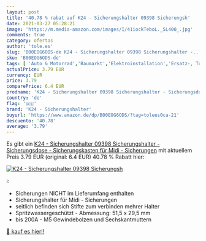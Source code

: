 ```yaml
---
layout: post
title: '40.78 % rabat auf K24 - Sicherungshalter 09398 Sicherungsh'
date: 2021-03-27 05:28:21
image: 'https://m.media-amazon.com/images/I/41iockTeboL._SL400_.jpg'
comments: true
category: ofertas
author: 'tole.es'
slug: 'B00EOG6ODS-de K24 - Sicherungshalter 09398 Sicherungshalter -...'
sku: 'B00EOG6ODS-de'
tags: [ 'Auto & Motorrad','Baumarkt','Elektroinstallation','Ersatz-, Tuning- & Verschleißteile','Sicherungen','k24 - sicherungshalter', ]
actualPrice: 3.79 EUR
currency: EUR
price: 3.79
comparePrice: 6.4 EUR
prodname: 'K24 - Sicherungshalter 09398 Sicherungshalter - Sicherungsdose - Sicherungskasten für Midi - Sicherungen'
country: 'de'
flag: '🇩🇪'
brand: 'K24 - Sicherungshalter'
buyurl: 'https://www.amazon.de/dp/B00EOG6ODS/?tag=tolees0ca-21'
descuento: '40.78'
average: '3.79'
---
```


Es gibt ein [K24 - Sicherungshalter 09398 Sicherungshalter - Sicherungsdose - Sicherungskasten für Midi - Sicherungen](https://www.amazon.de/dp/B00EOG6ODS/?tag=tolees0ca-21) mit aktuellem Preis 3.79 EUR (original: 6.4 EUR) 40.78 % Rabatt hier:

[![K24 - Sicherungshalter 09398 Sicherungsh](https://m.media-amazon.com/images/I/41iockTeboL._SL400_.jpg)](https://www.amazon.de/dp/B00EOG6ODS/?tag=tolees0ca-21)

ℹ️:

- Sicherungen NICHT im Lieferumfang enthalten
- Sicherungshalter für Midi - Sicherungen
- seitlich befinden sich Stifte zum verbinden mehrer Halter
- Spritzwassergeschützt - Abmessung: 51,5 x 29,5 mm
- bis 200A - M5 Gewindebolzen und Sechskantmuttern

[🛒 kauf es hier!!](https://www.amazon.de/dp/B00EOG6ODS/?tag=tolees0ca-21)
